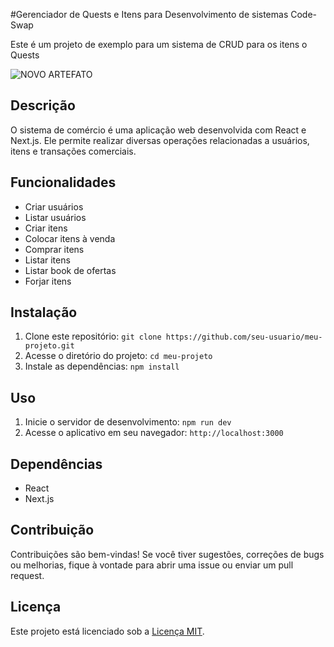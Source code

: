 #Gerenciador de Quests e Itens para Desenvolvimento de sistemas Code-Swap

Este é um projeto de exemplo para um sistema de CRUD para os itens o Quests

![NOVO ARTEFATO](https://github.com/Shepardy22/code-swap/assets/102148711/a8eb4642-764b-46ca-9d62-7617a80483df)



## Descrição

O sistema de comércio é uma aplicação web desenvolvida com React e Next.js. Ele permite realizar diversas operações relacionadas a usuários, itens e transações comerciais.

## Funcionalidades

- Criar usuários
- Listar usuários
- Criar itens
- Colocar itens à venda
- Comprar itens
- Listar itens
- Listar book de ofertas
- Forjar itens

## Instalação

1. Clone este repositório: `git clone https://github.com/seu-usuario/meu-projeto.git`
2. Acesse o diretório do projeto: `cd meu-projeto`
3. Instale as dependências: `npm install`

## Uso

1. Inicie o servidor de desenvolvimento: `npm run dev`
2. Acesse o aplicativo em seu navegador: `http://localhost:3000`

## Dependências

- React
- Next.js

## Contribuição

Contribuições são bem-vindas! Se você tiver sugestões, correções de bugs ou melhorias, fique à vontade para abrir uma issue ou enviar um pull request.

## Licença

Este projeto está licenciado sob a [Licença MIT](https://opensource.org/licenses/MIT).
